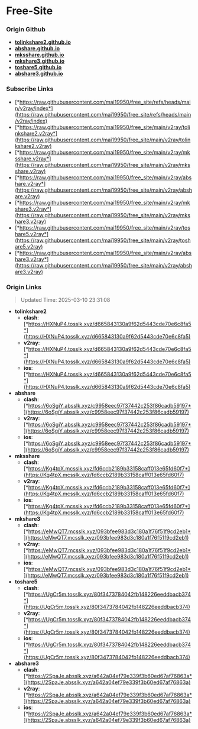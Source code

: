 # Free-Site

### Origin Github

- [**tolinkshare2.github.io**](https://github.com/tolinkshare2/tolinkshare2.github.io)
- [**abshare.github.io**](https://github.com/abshare/abshare.github.io)
- [**mksshare.github.io**](https://github.com/mksshare/mksshare.github.io)
- [**mkshare3.github.io**](https://github.com/mkshare3/mkshare3.github.io)
- [**toshare5.github.io**](https://github.com/toshare5/toshare5.github.io)
- [**abshare3.github.io**](https://github.com/abshare3/abshare3.github.io)

### Subscribe Links

- [*https://raw.githubusercontent.com/mai19950/free_site/refs/heads/main/v2ray/index*](https://raw.githubusercontent.com/mai19950/free_site/refs/heads/main/v2ray/index)
- [*https://raw.githubusercontent.com/mai19950/free_site/main/v2ray/tolinkshare2.v2ray*](https://raw.githubusercontent.com/mai19950/free_site/main/v2ray/tolinkshare2.v2ray)
- [*https://raw.githubusercontent.com/mai19950/free_site/main/v2ray/mksshare.v2ray*](https://raw.githubusercontent.com/mai19950/free_site/main/v2ray/mksshare.v2ray)
- [*https://raw.githubusercontent.com/mai19950/free_site/main/v2ray/abshare.v2ray*](https://raw.githubusercontent.com/mai19950/free_site/main/v2ray/abshare.v2ray)
- [*https://raw.githubusercontent.com/mai19950/free_site/main/v2ray/mkshare3.v2ray*](https://raw.githubusercontent.com/mai19950/free_site/main/v2ray/mkshare3.v2ray)
- [*https://raw.githubusercontent.com/mai19950/free_site/main/v2ray/toshare5.v2ray*](https://raw.githubusercontent.com/mai19950/free_site/main/v2ray/toshare5.v2ray)
- [*https://raw.githubusercontent.com/mai19950/free_site/main/v2ray/abshare3.v2ray*](https://raw.githubusercontent.com/mai19950/free_site/main/v2ray/abshare3.v2ray)

### Origin Links

> Updated Time: 2025-03-10 23:31:08

- **tolinkshare2**
  - **clash**: [*https://HXNuP4.tosslk.xyz/d665843130a9f62d5443cde70e6c8fa5*](https://HXNuP4.tosslk.xyz/d665843130a9f62d5443cde70e6c8fa5)
  - **v2ray**: [*https://HXNuP4.tosslk.xyz/d665843130a9f62d5443cde70e6c8fa5*](https://HXNuP4.tosslk.xyz/d665843130a9f62d5443cde70e6c8fa5)
  - **ios**: [*https://HXNuP4.tosslk.xyz/d665843130a9f62d5443cde70e6c8fa5*](https://HXNuP4.tosslk.xyz/d665843130a9f62d5443cde70e6c8fa5)
- **abshare**
  - **clash**: [*https://6oSgiY.absslk.xyz/c9958eec97f37442c253f86cadb59197*](https://6oSgiY.absslk.xyz/c9958eec97f37442c253f86cadb59197)
  - **v2ray**: [*https://6oSgiY.absslk.xyz/c9958eec97f37442c253f86cadb59197*](https://6oSgiY.absslk.xyz/c9958eec97f37442c253f86cadb59197)
  - **ios**: [*https://6oSgiY.absslk.xyz/c9958eec97f37442c253f86cadb59197*](https://6oSgiY.absslk.xyz/c9958eec97f37442c253f86cadb59197)
- **mksshare**
  - **clash**: [*https://Kg4tpX.mcsslk.xyz/fd6ccb2189b33158caff013e65fd60f7*](https://Kg4tpX.mcsslk.xyz/fd6ccb2189b33158caff013e65fd60f7)
  - **v2ray**: [*https://Kg4tpX.mcsslk.xyz/fd6ccb2189b33158caff013e65fd60f7*](https://Kg4tpX.mcsslk.xyz/fd6ccb2189b33158caff013e65fd60f7)
  - **ios**: [*https://Kg4tpX.mcsslk.xyz/fd6ccb2189b33158caff013e65fd60f7*](https://Kg4tpX.mcsslk.xyz/fd6ccb2189b33158caff013e65fd60f7)
- **mkshare3**
  - **clash**: [*https://eMwQT7.mcsslk.xyz/093bfee983d3c180a1f76f51f9cd2eb1*](https://eMwQT7.mcsslk.xyz/093bfee983d3c180a1f76f51f9cd2eb1)
  - **v2ray**: [*https://eMwQT7.mcsslk.xyz/093bfee983d3c180a1f76f51f9cd2eb1*](https://eMwQT7.mcsslk.xyz/093bfee983d3c180a1f76f51f9cd2eb1)
  - **ios**: [*https://eMwQT7.mcsslk.xyz/093bfee983d3c180a1f76f51f9cd2eb1*](https://eMwQT7.mcsslk.xyz/093bfee983d3c180a1f76f51f9cd2eb1)
- **toshare5**
  - **clash**: [*https://UgCr5m.tosslk.xyz/80f3473784042fb148226eeddbacb374*](https://UgCr5m.tosslk.xyz/80f3473784042fb148226eeddbacb374)
  - **v2ray**: [*https://UgCr5m.tosslk.xyz/80f3473784042fb148226eeddbacb374*](https://UgCr5m.tosslk.xyz/80f3473784042fb148226eeddbacb374)
  - **ios**: [*https://UgCr5m.tosslk.xyz/80f3473784042fb148226eeddbacb374*](https://UgCr5m.tosslk.xyz/80f3473784042fb148226eeddbacb374)
- **abshare3**
  - **clash**: [*https://2SpaJe.absslk.xyz/a642a04ef79e339f3b60ed67af76863a*](https://2SpaJe.absslk.xyz/a642a04ef79e339f3b60ed67af76863a)
  - **v2ray**: [*https://2SpaJe.absslk.xyz/a642a04ef79e339f3b60ed67af76863a*](https://2SpaJe.absslk.xyz/a642a04ef79e339f3b60ed67af76863a)
  - **ios**: [*https://2SpaJe.absslk.xyz/a642a04ef79e339f3b60ed67af76863a*](https://2SpaJe.absslk.xyz/a642a04ef79e339f3b60ed67af76863a)
